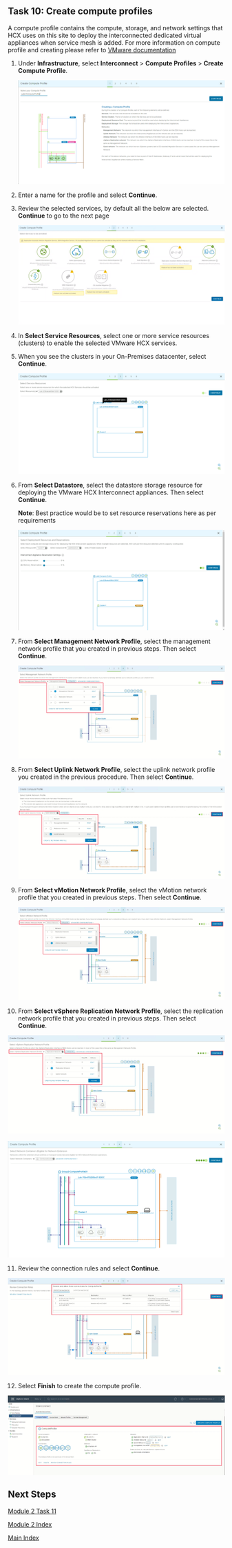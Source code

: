 ## **Task 10: Create compute profiles**

A compute profile contains the compute, storage, and network settings that HCX
uses on this site to deploy the interconnected dedicated virtual appliances when
service mesh is added. For more information on compute profile and creating
please refer to [VMware
documentation](https://docs.vmware.com/en/VMware-HCX/4.2/hcx-user-guide/GUID-BBAC979E-8899-45AD-9E01-98A132CE146E.html#:~:text=A%20Compute%20Profile%20contains%20the%20compute%2C%20storage%2C%20and,virtual%20appliances%20when%20a%20Service%20Mesh%20is%20added.)

1.  Under **Infrastructure**, select **Interconnect** \> **Compute Profiles** \>
    **Create Compute Profile**.

    ![](media/14bf1d3e53de1e67901370ed152929cc.png)

2.  Enter a name for the profile and select **Continue**.

3.  Review the selected services, by default all the below are selected.
    **Continue** to go to the next page

    ![](media/83993bf3b6b6cdc4568522f54795d197.png)

4.  In **Select Service Resources**, select one or more service resources
    (clusters) to enable the selected VMware HCX services.

5.  When you see the clusters in your On-Premises datacenter, select
    **Continue**.

    ![](media/4bfee349bbb901385987cda83f5b86cd.png)

6.  From **Select Datastore**, select the datastore storage resource for
    deploying the VMware HCX Interconnect appliances. Then select **Continue**.

    **Note**: Best practice would be to set resource reservations here as per
    requirements

    ![](media/9c010cd9b5983134d1e1d4b5d403a438.png)

7.  From **Select Management Network Profile**, select the management network
    profile that you created in previous steps. Then select **Continue**.

    ![](media/4fd686bec346e45231950c9be11180f4.png)

8.  From **Select Uplink Network Profile**, select the uplink network profile
    you created in the previous procedure. Then select **Continue**.

    ![](media/0f27f76b88758dd05bb0e59d0a183972.png)

9.  From **Select vMotion Network Profile**, select the vMotion network profile
    that you created in previous steps. Then select **Continue**.

    ![](media/5b7770225f6cdb4e876b689a2cb7a983.png)

10.  From **Select vSphere Replication Network Profile**, select the replication
    network profile that you created in previous steps. Then select
    **Continue**.

   ![](media/9b1d33857a6497a0ebd98ebd19a44de2.png)

   ![](media/71f42562d499887699ecf479fddb1082.png)


11.  Review the connection rules and select **Continue**.

   ![](media/fc1f92b27f97eac6510cc90d5bfbb535.png)

12.  Select **Finish** to create the compute profile.

   ![](media/67209a050ee1d372864b7965d80d1995.png)


## Next Steps

[Module 2 Task 11](module-2-task-11.md)

[Module 2 Index](module-2-index.md)

[Main Index](index.md)